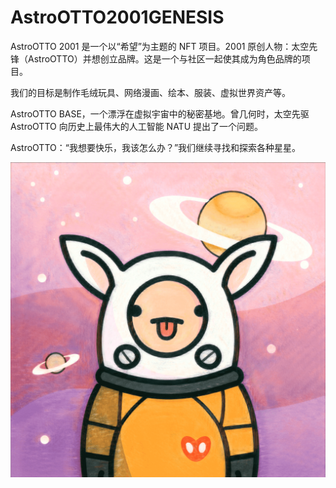 # AstroOTTO2001GENESIS

AstroOTTO 2001 是一个以“希望”为主题的 NFT 项目。2001 原创人物：太空先锋（AstroOTTO）并想创立品牌。这是一个与社区一起使其成为角色品牌的项目。

我们的目标是制作毛绒玩具、网络漫画、绘本、服装、虚拟世界资产等。

AstroOTTO BASE，一个漂浮在虚拟宇宙中的秘密基地。曾几何时，太空先驱 AstroOTTO 向历史上最伟大的人工智能 NATU 提出了一个问题。

AstroOTTO：“我想要快乐，我该怎么办？”我们继续寻找和探索各种星星。

![nft](unnamed.png)
